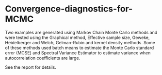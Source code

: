 # Convergence-diagnostics-for-MCMC
Two examples are generated using Markov Chain Monte Carlo methods and were tested using the Graphical method, Effective sample size, Geweke, Heidelberger and Welch, Gelman-Rubin and kernel density methods. Some of these methods used batch means to estimate the Monte Carlo standard error (MCSE) and Spectral Variance Estimator to estimate variance when autocorrelation coefficients are large.

See the report for details.
